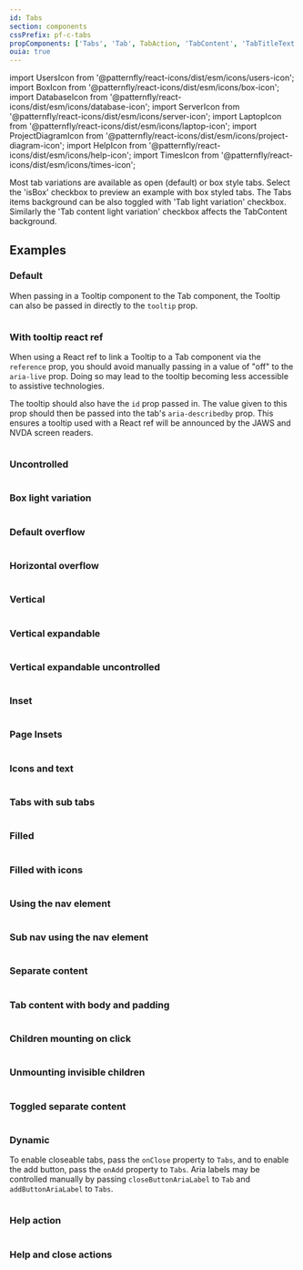 ```yaml
---
id: Tabs
section: components
cssPrefix: pf-c-tabs
propComponents: ['Tabs', 'Tab', TabAction, 'TabContent', 'TabTitleText', 'TabTitleIcon', 'horizontalOverflowObject']
ouia: true
---
```


import UsersIcon from '@patternfly/react-icons/dist/esm/icons/users-icon';
import BoxIcon from '@patternfly/react-icons/dist/esm/icons/box-icon';
import DatabaseIcon from '@patternfly/react-icons/dist/esm/icons/database-icon';
import ServerIcon from '@patternfly/react-icons/dist/esm/icons/server-icon';
import LaptopIcon from '@patternfly/react-icons/dist/esm/icons/laptop-icon';
import ProjectDiagramIcon from '@patternfly/react-icons/dist/esm/icons/project-diagram-icon';
import HelpIcon from '@patternfly/react-icons/dist/esm/icons/help-icon';
import TimesIcon from '@patternfly/react-icons/dist/esm/icons/times-icon';

Most tab variations are available as open (default) or box style tabs. Select the 'isBox' checkbox to preview an example with box styled tabs.
The Tabs items background can be also toggled with 'Tab light variation' checkbox.
Similarly the 'Tab content light variation' checkbox affects the TabContent background.

## Examples

### Default

When passing in a Tooltip component to the Tab component, the Tooltip can also be passed in directly to the `tooltip` prop.

```ts file="./TabsDefault.tsx"
```

### With tooltip react ref

When using a React ref to link a Tooltip to a Tab component via the `reference` prop, you should avoid manually passing in a value of "off" to the `aria-live` prop. Doing so may lead to the tooltip becoming less accessible to assistive technologies.

The tooltip should also have the `id` prop passed in. The value given to this prop should then be passed into the tab's `aria-describedby` prop. This ensures a tooltip used with a React ref will be announced by the JAWS and NVDA screen readers.

```ts file="./TabsTooltipReactRef.tsx"
```

### Uncontrolled

```ts file="./TabsUncontrolled.tsx"
```

### Box light variation

```ts file="./TabsBoxLight.tsx"
```

### Default overflow

```ts file="./TabsDefaultOverflow.tsx"
```

### Horizontal overflow

```ts file="./TabsHorizontalOverflow.tsx" isBeta
```

### Vertical

```ts file="./TabsVertical.tsx"
```

### Vertical expandable

```ts file="./TabsVerticalExpandable.tsx"
```

### Vertical expandable uncontrolled

```ts file="./TabsVerticalExpandableUncontrolled.tsx"
```

### Inset

```ts file="./TabsInset.tsx"
```

### Page Insets

```ts file="./TabsPageInsets.tsx"
```

### Icons and text

```ts file="./TabsIconAndText.tsx"
```

### Tabs with sub tabs

```ts file="./TabsSubtabs.tsx"
```

### Filled

```ts file="TabsFilled.tsx"
```

### Filled with icons

```ts file="./TabsFilledWithIcons.tsx"
```

### Using the nav element

```ts file="./TabsNav.tsx"
```

### Sub nav using the nav element

```ts file="./TabsNavSecondary.tsx"
```

### Separate content

```ts file="./TabsSeparateContent.tsx"
```

### Tab content with body and padding

```ts file="./TabsContentWithBodyPadding.tsx"
```

### Children mounting on click

```ts file="./TabsChildrenMounting.tsx"
```

### Unmounting invisible children

```ts file="./TabsUnmountingInvisibleChildren.tsx"
```

### Toggled separate content

```ts file="./TabsToggledSeparateContent.tsx"
```

### Dynamic

To enable closeable tabs, pass the `onClose` property to `Tabs`, and to enable the add button, pass the `onAdd` property to `Tabs`. Aria labels may be controlled manually by passing `closeButtonAriaLabel` to `Tab` and `addButtonAriaLabel` to `Tabs`.

```ts file="./TabsDynamic.tsx" 
```

### Help action

```ts file="./TabsHelp.tsx"
```

### Help and close actions

```ts file="./TabsHelpAndClose.tsx"
```
